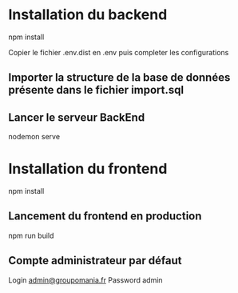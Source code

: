# Installation du backend
npm install

Copier le fichier .env.dist en .env puis completer les configurations

## Importer la structure de la base de données présente dans le fichier import.sql

## Lancer le serveur BackEnd
nodemon serve

# Installation du frontend
npm install

## Lancement du frontend en production
npm run build


## Compte administrateur par défaut
Login admin@groupomania.fr
Password admin
